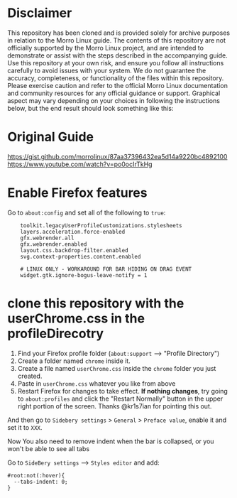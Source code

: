 # Disclaimer
This repository has been cloned and is provided solely for archive purposes in relation to the Morro Linux guide. The contents of this repository are not officially supported by the Morro Linux project, and are intended to demonstrate or assist with the steps described in the accompanying guide. Use this repository at your own risk, and ensure you follow all instructions carefully to avoid issues with your system.
We do not guarantee the accuracy, completeness, or functionality of the files within this repository. Please exercise caution and refer to the official Morro Linux documentation and community resources for any official guidance or support.
Graphical aspect may vary depending on your choices in following the instructions below, but the end result should look something like this:

# Original Guide
https://gist.github.com/morrolinux/87aa37396432ea5d14a9220bc4892100
https://www.youtube.com/watch?v=po0ocIrTkHg

# Enable Firefox features

Go to `about:config` and set all of the following to `true`:
```
    toolkit.legacyUserProfileCustomizations.stylesheets
    layers.acceleration.force-enabled
    gfx.webrender.all
    gfx.webrender.enabled
    layout.css.backdrop-filter.enabled
    svg.context-properties.content.enabled
    
    # LINUX ONLY - WORKAROUND FOR BAR HIDING ON DRAG EVENT
    widget.gtk.ignore-bogus-leave-notify = 1
```

# clone this repository with the userChrome.css in the profileDirecotry 

1. Find your Firefox profile folder (`about:support` --> "Profile Directory") 
2. Create a folder named `chrome` inside it.
3. Create a file named `userChrome.css` inside the `chrome` folder you just created.
4. Paste in `userChrome.css` whatever you like from above
5. Restart Firefox for changes to take effect. **If nothing changes**, try going to `about:profiles` and click the "Restart Normally" button in the upper right portion of the screen. Thanks @kr1s7ian for pointing this out.

And then go to `Sidebery settings` > `General` > `Preface value`, enable it and set it to `XXX`.

Now You also need to remove indent when the bar is collapsed, or you won't be able to see all tabs

Go to `SideBery settings` --> `Styles editor` and add:

```
#root:not(:hover){
  --tabs-indent: 0;
}
```
